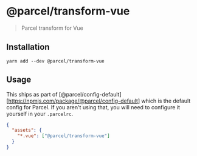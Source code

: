 # @parcel/transform-vue

> Parcel transform for Vue

## Installation

```
yarn add --dev @parcel/transform-vue
```

## Usage

This ships as part of [@parcel/config-default][https://npmjs.com/package/@parcel/config-default]
which is the default config for Parcel. If you aren't using that, you will need
to configure it yourself in your `.parcelrc`.

```json
{
  "assets": {
    "*.vue": ["@parcel/transform-vue"]
  }
}
```
